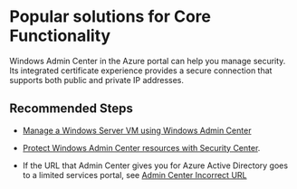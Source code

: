 <properties
  pagetitle="Popular solutions for Core Functionality"
  description=""
  service=""
  resource=""
  ms.author="johnnyc"
  selfhelptype="Generic"
  supporttopicids="32780773,32780774,32780775,32780776,32780777,32780778,32780779,32780780,32780781,32780782"
  productpesids="17362"
  cloudenvironments="public"
  disableclouds="blackforest,fairfax,mooncake,usnat,ussec"
  articleid="9a4aed9a-ad13-4242-968a-caa57c98e7ce"
  ownershipid="Windows_Admin_Center_In_Portal" />
# Popular solutions for Core Functionality

Windows Admin Center in the Azure portal can help you manage security. Its integrated certificate experience provides a secure connection that supports both public and private IP addresses.


## **Recommended Steps**

* [Manage a Windows Server VM using Windows Admin Center](https://docs.microsoft.com/windows-server/manage/windows-admin-center/azure/manage-vm)

* [Protect Windows Admin Center resources with Security Center](https://docs.microsoft.com/azure/security-center/windows-admin-center-integration?WT.mc_id=Portal-Microsoft_Azure_Support#view-security-recommendations-and-alerts-in-windows-admin-center). 

* If the URL that Admin Center gives you for Azure Active Directory goes to a limited services portal, see [Admin Center Incorrect URL](https://social.msdn.microsoft.com/Forums/en-US/09ef5256-ad4a-4895-8bf2-691ddbefaef6/admin-center-incorrect-url?forum=WindowsAzureAD)
